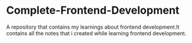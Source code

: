 # Complete-Frontend-Development

A repository that contains my learnings about frontend development.It contains all the notes that i created while learning frontend development.

